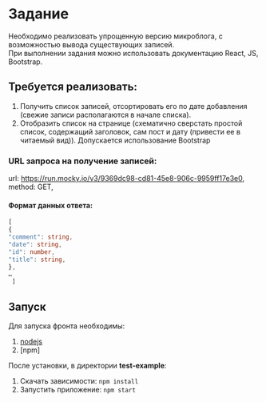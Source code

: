 # Задание

Необходимо реализовать упрощенную версию микроблога, с возможностью вывода существующих записей. <br>
При выполнении задания можно использовать документацию React, JS, Bootstrap. 


## Требуется реализовать:
1. Получить список записей, отсортировать его по дате добавления (свежие записи располагаются в начале списка). 
2. Отобразить список на странице (схематично сверстать простой список, содержащий заголовок, сам пост и дату (привести ее в читаемый вид)). Допускается использование Bootstrap

### URL запроса на получение записей:
url: https://run.mocky.io/v3/9369dc98-cd81-45e8-906c-9959ff17e3e0, <br/>
method: GET, </br>
#### Формат данных ответа:
```ts
[ 
{
"comment": string,
"date": string,
"id": number,
"title": string,
},
…
 ]
```

## Запуск

Для запуска фронта необходимы:

1.  [nodejs](https://nodejs.org/en/download/)
2.  [npm]

После установки, в директории **test-example**:

1.  Скачать зависимости: `npm install`
2.  Запустить приложение: `npm start`

